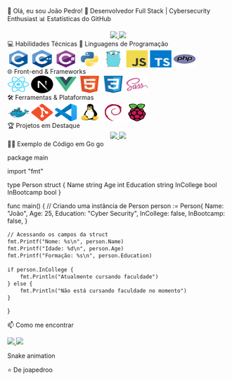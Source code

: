 👋 Olá, eu sou João Pedro!
🔭 Desenvolvedor Full Stack | Cybersecurity Enthusiast
📊 Estatísticas do GitHub
<div align="center"> <a href="https://github.com/joapedroo"> <img height="180em" src="https://github-readme-stats.vercel.app/api?username=joapedroo&show_icons=true&theme=github_dark&include_all_commits=true&count_private=true"/> <img height="180em" src="https://github-readme-stats.vercel.app/api/top-langs/?username=joapedroo&layout=compact&langs_count=8&theme=github_dark"/> </a> </div>
💻 Habilidades Técnicas
🚀 Linguagens de Programação
<div style="display: inline_block"> <img align="center" alt="C" height="40" width="50" src="https://raw.githubusercontent.com/devicons/devicon/master/icons/c/c-original.svg"> <img align="center" alt="C++" height="40" width="50" src="https://raw.githubusercontent.com/devicons/devicon/master/icons/cplusplus/cplusplus-original.svg"> <img align="center" alt="C#" height="40" width="50" src="https://raw.githubusercontent.com/devicons/devicon/master/icons/csharp/csharp-original.svg"> <img align="center" alt="Python" height="40" width="50" src="https://raw.githubusercontent.com/devicons/devicon/master/icons/python/python-original.svg"> <img align="center" alt="Go" height="40" width="50" src="https://raw.githubusercontent.com/devicons/devicon/master/icons/go/go-original.svg"> <img align="center" alt="JavaScript" height="40" width="50" src="https://raw.githubusercontent.com/devicons/devicon/master/icons/javascript/javascript-original.svg"> <img align="center" alt="TypeScript" height="40" width="50" src="https://raw.githubusercontent.com/devicons/devicon/master/icons/typescript/typescript-original.svg"> <img align="center" alt="PHP" height="40" width="50" src="https://raw.githubusercontent.com/devicons/devicon/master/icons/php/php-original.svg"> </div>
🌐 Front-end & Frameworks
<div style="display: inline_block"> <img align="center" alt="React" height="40" width="50" src="https://raw.githubusercontent.com/devicons/devicon/master/icons/react/react-original.svg"> <img align="center" alt="Next.js" height="40" width="50" src="https://raw.githubusercontent.com/devicons/devicon/master/icons/nextjs/nextjs-original.svg"> <img align="center" alt="Vue.js" height="40" width="50" src="https://raw.githubusercontent.com/devicons/devicon/master/icons/vuejs/vuejs-original.svg"> <img align="center" alt="HTML5" height="40" width="50" src="https://raw.githubusercontent.com/devicons/devicon/master/icons/html5/html5-original.svg"> <img align="center" alt="CSS3" height="40" width="50" src="https://raw.githubusercontent.com/devicons/devicon/master/icons/css3/css3-original.svg"> <img align="center" alt="Sass" height="40" width="50" src="https://raw.githubusercontent.com/devicons/devicon/master/icons/sass/sass-original.svg"> </div>
🛠️ Ferramentas & Plataformas
<div style="display: inline_block"> <img align="center" alt="Docker" height="40" width="50" src="https://raw.githubusercontent.com/devicons/devicon/master/icons/docker/docker-original.svg"> <img align="center" alt="Git" height="40" width="50" src="https://raw.githubusercontent.com/devicons/devicon/master/icons/git/git-original.svg"> <img align="center" alt="VS Code" height="40" width="50" src="https://raw.githubusercontent.com/devicons/devicon/master/icons/vscode/vscode-original.svg"> <img align="center" alt="Linux" height="40" width="50" src="https://raw.githubusercontent.com/devicons/devicon/master/icons/linux/linux-original.svg"> <img align="center" alt="Debian" height="40" width="50" src="https://raw.githubusercontent.com/devicons/devicon/master/icons/debian/debian-original.svg"> <img align="center" alt="Raspberry Pi" height="40" width="50" src="https://raw.githubusercontent.com/devicons/devicon/master/icons/raspberrypi/raspberrypi-original.svg"> </div>
🏆 Projetos em Destaque
<div align="center"> <a href="https://github.com/joapedroo/Ransomware"> <img height="120em" src="https://github-readme-stats.vercel.app/api/pin/?username=joapedroo&repo=Ransomware&theme=github_dark"/> </a> <a href="https://github.com/joapedroo/Parsing-html"> <img height="120em" src="https://github-readme-stats.vercel.app/api/pin/?username=joapedroo&repo=Parsing-html&theme=github_dark"/> </a> </div>
👨‍💻 Exemplo de Código em Go
go

package main

import "fmt"

type Person struct {
    Name      string
    Age       int
    Education string
    InCollege bool
    InBootcamp bool
}

func main() {
    // Criando uma instância de Person
    person := Person{
        Name:      "João",
        Age:       25,
        Education: "Cyber Security",
        InCollege: false,
        InBootcamp: false,
    }

    // Acessando os campos da struct
    fmt.Printf("Nome: %s\n", person.Name)
    fmt.Printf("Idade: %d\n", person.Age)
    fmt.Printf("Formação: %s\n", person.Education)
    
    if person.InCollege {
        fmt.Println("Atualmente cursando faculdade")
    } else {
        fmt.Println("Não está cursando faculdade no momento")
    }
}

📫 Como me encontrar
<div> <a href="https://www.linkedin.com/in/joapedroo/" target="_blank"> <img src="https://img.shields.io/badge/-LinkedIn-%230077B5?style=for-the-badge&logo=linkedin&logoColor=white" target="_blank"> </a> <a href="mailto:seu-email@exemplo.com" target="_blank"> <img src="https://img.shields.io/badge/-Gmail-%23333?style=for-the-badge&logo=gmail&logoColor=white" target="_blank"> </a> </div>

Snake animation

⭐️ De joapedroo
